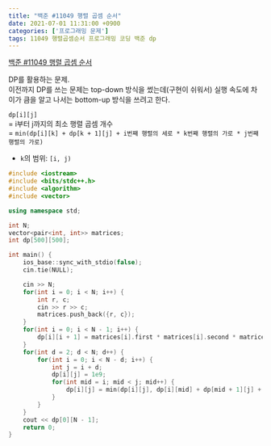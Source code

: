 ```yaml
---
title: "백준 #11049 행렬 곱셈 순서"
date: 2021-07-01 11:31:00 +0900
categories: ['프로그래밍 문제']
tags: 11049 행렬곱셈순서 프로그래밍 코딩 백준 dp
---
```

[백준 #11049 행렬 곱셈 순서](https://www.acmicpc.net/problem/11049)

DP를 활용하는 문제.  
이전까지 DP를 쓰는 문제는 top-down 방식을 썼는데(구현이 쉬워서) 실행 속도에 차이가 큼을 알고 나서는 bottom-up 방식을 쓰려고 한다.

`dp[i][j]`  
\=  i부터 j까지의 최소 행렬 곱셈 개수  
\= `min(dp[i][k] + dp[k + 1][j] + i번째 행렬의 세로 * k번째 행렬의 가로 * j번째 행렬의 가로)`
* `k`의 범위: `[i, j)`

```c++
#include <iostream>
#include <bits/stdc++.h>
#include <algorithm>
#include <vector>

using namespace std;

int N;
vector<pair<int, int>> matrices;
int dp[500][500];

int main() {
    ios_base::sync_with_stdio(false);
    cin.tie(NULL);

    cin >> N;
    for(int i = 0; i < N; i++) {
        int r, c;
        cin >> r >> c;
        matrices.push_back({r, c});
    }
    for(int i = 0; i < N - 1; i++) {
        dp[i][i + 1] = matrices[i].first * matrices[i].second * matrices[i + 1].second;
    }
    for(int d = 2; d < N; d++) {
        for(int i = 0; i < N - d; i++) {
            int j = i + d;
            dp[i][j] = 1e9;
            for(int mid = i; mid < j; mid++) {
                dp[i][j] = min(dp[i][j], dp[i][mid] + dp[mid + 1][j] + matrices[i].first * matrices[mid].second * matrices[j].second);
            }
        }
    }
    cout << dp[0][N - 1];
    return 0;
}
```